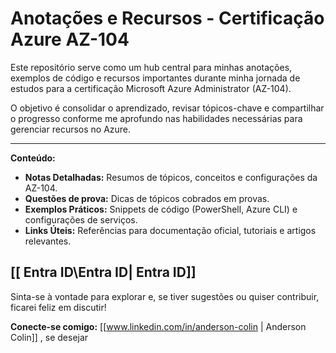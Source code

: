 # Anotações e Recursos - Certificação Azure AZ-104

Este repositório serve como um hub central para minhas anotações, exemplos de código e recursos importantes durante minha jornada de estudos para a certificação Microsoft Azure Administrator (AZ-104).

O objetivo é consolidar o aprendizado, revisar tópicos-chave e compartilhar o progresso conforme me aprofundo nas habilidades necessárias para gerenciar recursos no Azure.

---

**Conteúdo:**

* **Notas Detalhadas:** Resumos de tópicos, conceitos e configurações da AZ-104.
* **Questões de prova:** Dicas de tópicos cobrados em provas.
* **Exemplos Práticos:** Snippets de código (PowerShell, Azure CLI) e configurações de serviços.
* **Links Úteis:** Referências para documentação oficial, tutoriais e artigos relevantes.

[[ Entra ID\Entra ID| Entra ID]]
---

Sinta-se à vontade para explorar e, se tiver sugestões ou quiser contribuir, ficarei feliz em discutir!

**Conecte-se comigo:** [[www.linkedin.com/in/anderson-colin | Anderson Colin]] , se desejar